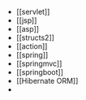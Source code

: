 - [[servlet]]
- [[jsp]]
- [[asp]]
- [[structs2]]
- [[action]]
- [[spring]]
- [[springmvc]]
- [[springboot]]
- [[Hibernate ORM]]
-